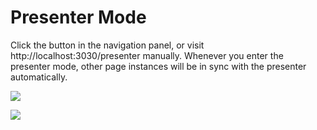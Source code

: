 # Presenter Mode

Click the <carbon-user-speaker class="inline-icon-btn"/> button in the navigation panel, or visit http://localhost:3030/presenter manually. Whenever you enter the presenter mode, other page instances will be in sync with the presenter automatically.

![](/screenshots/cover.png)

![](/screenshots/presenter-mode.png)

